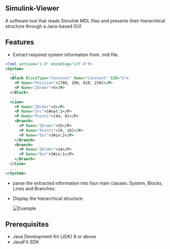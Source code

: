 ## Simulink-Viewer

A software tool that reads Simulink MDL files and presents their hierarchical structure through a Java-based GUI

## Features

- Extract required system information from .mdl file.

```xml
<?xml version="1.0" encoding="utf-8"?>
<System>
  ...
  <Block BlockType="Constant" Name="Constant" SID="5">
    <P Name="Position">[780, 200, 810, 230]</P>
    <P Name="ZOrder">5</P>
  </Block>
  ...
  <Line>
    <P Name="ZOrder">2</P>
    <P Name="Src">1#out:1</P>
    <P Name="Points">[44, 0]</P>
    <Branch>
      <P Name="ZOrder">15</P>
      <P Name="Points">[0, 10]</P>
      <P Name="Dst">3#in:2</P>
    </Branch>
    <Branch>
      <P Name="ZOrder">14</P>
      <P Name="Dst">3#in:1</P>
    </Branch>
  </Line>
  ...
</System>
```
  
- parse the extracted information into four main classes: System, Blocks, Lines and Branches.
- Display the hierarchical structure.

  ![Example](https://github.com/Abdulrahman295/Simulink-Viewer/assets/89452130/8ff7aa45-8026-42de-8034-e695672903cb)
  
## Prerequisites

- Java Development Kit (JDK) 8 or above
- JavaFX SDK
